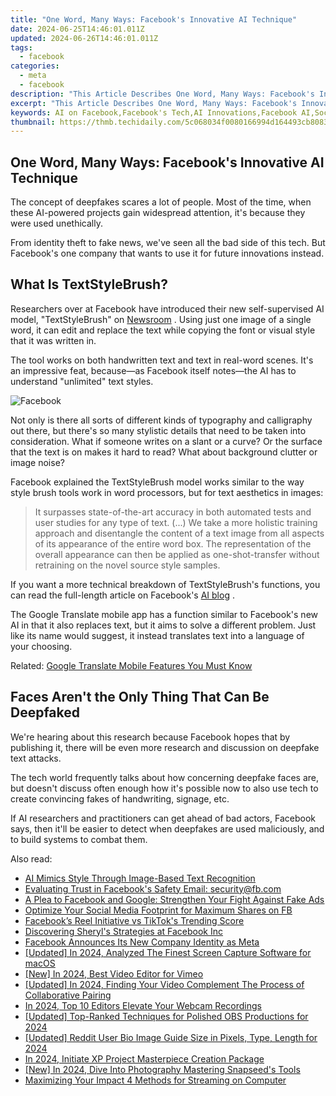 ```yaml
---
title: "One Word, Many Ways: Facebook's Innovative AI Technique"
date: 2024-06-25T14:46:01.011Z
updated: 2024-06-26T14:46:01.011Z
tags:
  - facebook
categories:
  - meta
  - facebook
description: "This Article Describes One Word, Many Ways: Facebook's Innovative AI Technique"
excerpt: "This Article Describes One Word, Many Ways: Facebook's Innovative AI Technique"
keywords: AI on Facebook,Facebook's Tech,AI Innovations,Facebook AI,Social Media AI,Creative AI,Unique AI Methods
thumbnail: https://thmb.techidaily.com/5c068034f0080166994d164493cb808318b6f6a0f4d45de0f56404a9b7904a53.jpg
---
```


## One Word, Many Ways: Facebook's Innovative AI Technique

 The concept of deepfakes scares a lot of people. Most of the time, when these AI-powered projects gain widespread attention, it's because they were used unethically.

 From identity theft to fake news, we've seen all the bad side of this tech. But Facebook's one company that wants to use it for future innovations instead.

## What Is TextStyleBrush?

 Researchers over at Facebook have introduced their new self-supervised AI model, "TextStyleBrush" on [Newsroom](https://about.fb.com/news/2021/06/ai-can-now-emulate-text-style-in-images-in-one-shot-using-just-a-single-word/) . Using just one image of a single word, it can edit and replace the text while copying the font or visual style that it was written in.

 The tool works on both handwritten text and text in real-word scenes. It's an impressive feat, because—as Facebook itself notes—the AI has to understand "unlimited" text styles.

![Facebook](https://static1.makeuseofimages.com/wordpress/wp-content/uploads/2021/06/facebook-textstylebrush-examples.png)

 Not only is there all sorts of different kinds of typography and calligraphy out there, but there's so many stylistic details that need to be taken into consideration. What if someone writes on a slant or a curve? Or the surface that the text is on makes it hard to read? What about background clutter or image noise?

 Facebook explained the TextStyleBrush model works similar to the way style brush tools work in word processors, but for text aesthetics in images:

> It surpasses state-of-the-art accuracy in both automated tests and user studies for any type of text. (...) We take a more holistic training approach and disentangle the content of a text image from all aspects of its appearance of the entire word box. The representation of the overall appearance can then be applied as one-shot-transfer without retraining on the novel source style samples.

 If you want a more technical breakdown of TextStyleBrush's functions, you can read the full-length article on Facebook's [AI blog](https://ai.facebook.com/blog/ai-can-now-emulate-text-style-in-images-in-one-shot-using-just-a-single-word) .

 The Google Translate mobile app has a function similar to Facebook's new AI in that it also replaces text, but it aims to solve a different problem. Just like its name would suggest, it instead translates text into a language of your choosing.

 Related: [Google Translate Mobile Features You Must Know](https://www.makeuseof.com/tag/google-translate-mobile-features/)

## Faces Aren't the Only Thing That Can Be Deepfaked

 We're hearing about this research because Facebook hopes that by publishing it, there will be even more research and discussion on deepfake text attacks.

 The tech world frequently talks about how concerning deepfake faces are, but doesn't discuss often enough how it's possible now to also use tech to create convincing fakes of handwriting, signage, etc.

 If AI researchers and practitioners can get ahead of bad actors, Facebook says, then it'll be easier to detect when deepfakes are used maliciously, and to build systems to combat them.


<ins class="adsbygoogle"
     style="display:block"
     data-ad-format="autorelaxed"
     data-ad-client="ca-pub-7571918770474297"
     data-ad-slot="1223367746"></ins>



<ins class="adsbygoogle"
     style="display:block"
     data-ad-client="ca-pub-7571918770474297"
     data-ad-slot="8358498916"
     data-ad-format="auto"
     data-full-width-responsive="true"></ins>

<span class="atpl-alsoreadstyle">Also read:</span>
<div><ul>
<li><a href="https://facebook.techidaily.com/ai-mimics-style-through-image-based-text-recognition/"><u>AI Mimics Style Through Image-Based Text Recognition</u></a></li>
<li><a href="https://facebook.techidaily.com/evaluating-trust-in-facebooks-safety-email-securityfbcom/"><u>Evaluating Trust in Facebook's Safety Email: security@fb.com</u></a></li>
<li><a href="https://facebook.techidaily.com/a-plea-to-facebook-and-google-strengthen-your-fight-against-fake-ads/"><u>A Plea to Facebook and Google: Strengthen Your Fight Against Fake Ads</u></a></li>
<li><a href="https://facebook.techidaily.com/optimize-your-social-media-footprint-for-maximum-shares-on-fb/"><u>Optimize Your Social Media Footprint for Maximum Shares on FB</u></a></li>
<li><a href="https://facebook.techidaily.com/facebooks-reel-initiative-vs-tiktoks-trending-score/"><u>Facebook’s Reel Initiative vs TikTok's Trending Score</u></a></li>
<li><a href="https://facebook.techidaily.com/discovering-sheryls-strategies-at-facebook-inc/"><u>Discovering Sheryl's Strategies at Facebook Inc</u></a></li>
<li><a href="https://facebook.techidaily.com/facebook-announces-its-new-company-identity-as-meta/"><u>Facebook Announces Its New Company Identity as Meta</u></a></li>
<li><a href="https://screen-sharing-recording.techidaily.com/updated-in-2024-analyzed-the-finest-screen-capture-software-for-macos/"><u>[Updated] In 2024, Analyzed  The Finest Screen Capture Software for macOS</u></a></li>
<li><a href="https://vimeo-videos.techidaily.com/new-in-2024-best-video-editor-for-vimeo/"><u>[New] In 2024, Best Video Editor for Vimeo</u></a></li>
<li><a href="https://eaxpv-info.techidaily.com/updated-in-2024-finding-your-video-complement-the-process-of-collaborative-pairing/"><u>[Updated] In 2024, Finding Your Video Complement  The Process of Collaborative Pairing</u></a></li>
<li><a href="https://visual-screen-recording.techidaily.com/in-2024-top-10-editors-elevate-your-webcam-recordings/"><u>In 2024, Top 10 Editors  Elevate Your Webcam Recordings</u></a></li>
<li><a href="https://on-screen-recording.techidaily.com/updated-top-ranked-techniques-for-polished-obs-productions-for-2024/"><u>[Updated] Top-Ranked Techniques for Polished OBS Productions for 2024</u></a></li>
<li><a href="https://facebook-videos.techidaily.com/updated-reddit-user-bio-image-guide-size-in-pixels-type-length-for-2024/"><u>[Updated] Reddit User Bio Image Guide  Size in Pixels, Type, Length for 2024</u></a></li>
<li><a href="https://some-techniques.techidaily.com/in-2024-initiate-xp-project-masterpiece-creation-package/"><u>In 2024, Initiate XP Project Masterpiece Creation Package</u></a></li>
<li><a href="https://fox-blue.techidaily.com/new-in-2024-dive-into-photography-mastering-snapseeds-tools/"><u>[New] In 2024, Dive Into Photography  Mastering Snapseed's Tools</u></a></li>
<li><a href="https://tiktok-videos.techidaily.com/maximizing-your-impact-4-methods-for-streaming-on-computer/"><u>Maximizing Your Impact  4 Methods for Streaming on Computer</u></a></li>
</ul></div>
